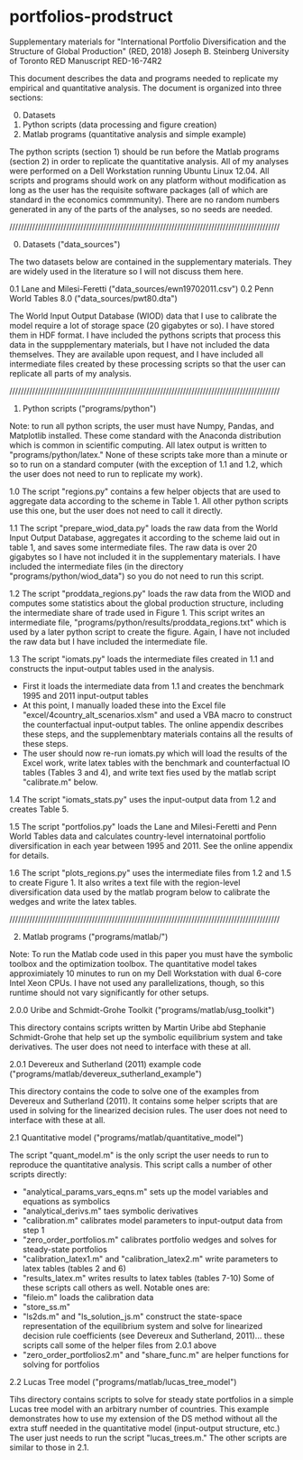 # portfolios-prodstruct
Supplementary materials for "International Portfolio Diversification and the Structure of Global Production" (RED, 2018)
Joseph B. Steinberg
University of Toronto
RED Manuscript RED-16-74R2

This document describes the data and programs needed to replicate my empirical and quantitative
analysis. The document is organized into three sections:

0. Datasets
1. Python scripts (data processing and figure creation)
2. Matlab programs (quantitative analysis and simple example)

The python scripts (section 1) should be run before the Matlab programs (section 2) in order to 
replicate the quantitative analysis. All of my analyses were performed on a Dell Workstation 
running Ubuntu Linux 12.04. All scripts and programs should work on any platform without
modification as long as the user has the requisite software packages (all of which are standard
in the economics commmunity). There are no random numbers generated in any of the parts of the 
analyses, so no seeds are needed.

///////////////////////////////////////////////////////////////////////////////////////////////

0. Datasets ("data_sources")

The two datasets below are contained in the supplementary materials. They are widely used
in the literature so I will not discuss them here.

0.1 Lane and Milesi-Feretti ("data_sources/ewn19702011.csv")
0.2 Penn World Tables 8.0 ("data_sources/pwt80.dta")

The World Input Output Database (WIOD) data that I use to calibrate the model require a lot of
storage space (20 gigabytes or so). I have stored them in HDF format. I have included the pythons
scripts that process this data in the suppplementary materials, but I have not included the data
themselves. They are available upon request, and I have included all intermediate files created by
these processing scripts so that the user can replicate all parts of my analysis.

///////////////////////////////////////////////////////////////////////////////////////////////

1. Python scripts ("programs/python")

Note: to run all python scripts, the user must have Numpy, Pandas, and Matplotlib installed.
These come standard with the Anaconda distribution which is common in scientific computing.
All latex output is written to "programs/python/latex." None of these scripts take more than
a minute or so to run on a standard computer (with the exception of 1.1 and 1.2, which the 
user does not need to run to replicate my work).

1.0 The script "regions.py" contains a few helper objects that are used to aggregate data
according to the scheme in Table 1. All other python scripts use this one, but the user
does not need to call it directly.

1.1 The script "prepare_wiod_data.py" loads the raw data from the World Input Output Database,
aggregates it according to the scheme laid out in table 1, and saves some intermediate files.
The raw data is over 20 gigabytes so I have not included it in the supplementary materials.
I have included the intermediate files (in the directory "programs/python/wiod_data") so you
do not need to run this script.

1.2 The script "proddata_regions.py" loads the raw data from the WIOD and computes some statistics
about the global production structure, including the intermediate share of trade used in Figure 1.
This script writes an intermediate file, "programs/python/results/proddata_regions.txt" which is
used by a later python script to create the figure. Again, I have not included the raw data
but I have included the intermediate file.

1.3 The script "iomats.py" loads the intermediate files created in 1.1 and constructs the
input-output tables used in the analysis.
- First it loads the intermediate data from 1.1 and creates the benchmark 1995 and 2011 input-output tables
- At this point, I manually loaded these into the Excel file "excel/4country_alt_scenarios.xlsm" and used a
  VBA macro to construct the counterfactual input-output tables. The online appendix describes these steps,
  and the supplemenbtary materials contains all the results of these steps.
- The user should now re-run iomats.py which will load the results of the Excel work, write latex tables 
  with the benchmark and counterfactual IO tables (Tables 3 and 4), and write text fies used by the matlab
  script "calibrate.m" below.

1.4 The script "iomats_stats.py" uses the input-output data from 1.2 and creates Table 5.

1.5 The script "portfolios.py" loads the Lane and Milesi-Feretti and Penn World Tables data and 
calculates country-level internatoinal portfolio diversification in each year between 1995 and 2011.
See the online appendix for details.

1.6 The script "plots_regions.py" uses the intermediate files from 1.2 and 1.5 to create Figure 1. It also
writes a text file with the region-level diversification data used by the matlab program below to calibrate
the wedges and write the latex tables.


///////////////////////////////////////////////////////////////////////////////////////////////

2. Matlab programs ("programs/matlab/")

Note: To run the Matlab code used in this paper you must have the symbolic toolbox and the optimization
toolbox. The quantitative model takes approximiately 10 minutes to run on my Dell Workstation with 
dual 6-core Intel Xeon CPUs. I have not used any parallelizations, though, so this runtime should not
vary significantly for other setups.

2.0.0 Uribe and Schmidt-Grohe Toolkit ("programs/matlab/usg_toolkit")

This directory contains scripts written by Martin Uribe abd Stephanie Schmidt-Grohe that help
set up the symbolic equilibrium system and take derivatives. The user does not need to interface
with these at all.

2.0.1 Devereux and Sutherland (2011) example code ("programs/matlab/devereux_sutherland_example")

This directory contains the code to solve one of the examples from Devereux and Sutherland (2011).
It contains some helper scripts that are used in solving for the linearized decision rules. The
user does not need to interface with these at all.

2.1 Quantitative model ("programs/matlab/quantitative_model")

The script "quant_model.m" is the only script the user needs to run to reproduce the quantitative
analysis. This script calls a number of other scripts directly:
- "analytical_params_vars_eqns.m" sets up the model variables and equations as symbolics
- "analytical_derivs.m" taes symbolic derivatives
- "calibration.m" calibrates model parameters to input-output data from step 1
- "zero_order_portfolios.m" calibrates portfolio wedges and solves for steady-state portfolios
- "calibration_latex1.m" and "calibration_latex2.m" write parameters to latex tables (tables 2 and 6)
- "results_latex.m" writes results to latex tables (tables 7-10)
Some of these scripts call others as well. Notable ones are:
- "fileio.m" loads the calibration data
- "store_ss.m"
- "ls2ds.m" and "ls_solution_js.m" construct the state-space representation of the equilibrium system
  and solve for linearized decision rule coefficients (see Devereux and Sutherland, 2011)...
  these scripts call some of the helper files from 2.0.1 above
- "zero_order_portfolios2.m" and "share_func.m" are helper functions for solving for portfolios

2.2 Lucas Tree model ("programs/matlab/lucas_tree_model")

Tihs directory contains scripts to solve for steady state portfolios in a simple Lucas tree model
with an arbitrary number of countries. This example demonstrates how to use my extension of the DS
method without all the extra stuff needed in the quantitative model (input-output structure, etc.)
The user just needs to run the script "lucas_trees.m." The other scripts are similar to those in
2.1.
